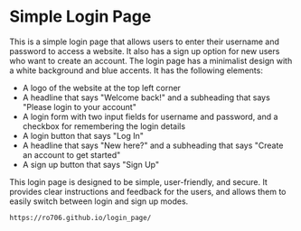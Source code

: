 # Simple Login Page

This is a simple login page that allows users to enter their username and password to access a website. It also has a sign up option for new users who want to create an account. The login page has a minimalist design with a white background and blue accents. It has the following elements:

- A logo of the website at the top left corner
- A headline that says "Welcome back!" and a subheading that says "Please login to your account"
- A login form with two input fields for username and password, and a checkbox for remembering the login details
- A login button that says "Log In"
- A headline that says "New here?" and a subheading that says "Create an account to get started"
- A sign up button that says "Sign Up"

This login page is designed to be simple, user-friendly, and secure. It provides clear instructions and feedback for the users, and allows them to easily switch between login and sign up modes.

`https://ro706.github.io/login_page/`

